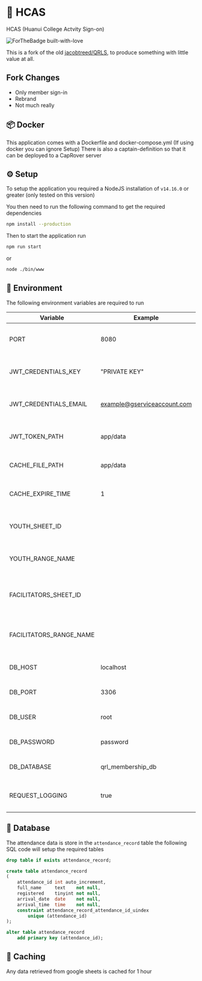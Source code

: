 # 👾 HCAS

HCAS (Huanui College Actvity Sign-on)

![ForTheBadge built-with-love](http://ForTheBadge.com/images/badges/built-with-love.svg)

This is a fork of the old [jacobtreed/QRLS](https://github.com/jacobtread/QRL-App), to produce something with little value at all.

## Fork Changes
 - Only member sign-in
 - Rebrand
 - Not much really

## 📦 Docker

This application comes with a Dockerfile and docker-compose.yml
(If using docker you can ignore Setup)
There is also a captain-definition so that it can be deployed to a CapRover server

## ⚙️ Setup

To setup the application you required a NodeJS installation of ``v14.16.0`` or greater (only tested on this version)

You then need to run the following command to get the required dependencies

```bash
npm install --production
```

Then to start the application run

```bash
npm run start
```

or

```bash
node ./bin/www
```

## 📝 Environment

The following environment variables are required to run

| Variable | Example | Explanation                           |
|----------|---------|---------------------------------------|
| PORT     | 8080    | The port in which the app will run on |
| JWT_CREDENTIALS_KEY | "PRIVATE KEY" | The JWT private key must be quoted |
| JWT_CREDENTIALS_EMAIL | example@gserviceaccount.com | The JWT service account email |
| JWT_TOKEN_PATH | app/data | The path to store the JWT token file in |
| CACHE_FILE_PATH | app/data | The path to store the cache file in |
| CACHE_EXPIRE_TIME | 1 | The amount of hours to keep the cache for |
| YOUTH_SHEET_ID | | The google sheet id for the youth list | 
| YOUTH_RANGE_NAME | | The google sheet range for the youth list | 
| FACILITATORS_SHEET_ID | | The google sheet id for the facilitators list |
| FACILITATORS_RANGE_NAME | | The google sheet range for the facilitators list | 
| DB_HOST | localhost | The database host |
| DB_PORT | 3306 | The database port |
| DB_USER | root | The database user |
| DB_PASSWORD | password | The database password |
| DB_DATABASE | qrl_membership_db | The database name |
| REQUEST_LOGGING | true | Log inbound requests to the console |

## 💾 Database

The attendance data is store in the `attendance_record` table the following SQL code will setup the required tables

```sql
drop table if exists attendance_record;

create table attendance_record
(
    attendance_id int auto_increment,
    full_name     text    not null,
    registered    tinyint not null,
    arrival_date  date    not null,
    arrival_time  time    not null,
    constraint attendance_record_attendance_id_uindex
        unique (attendance_id)
);

alter table attendance_record
    add primary key (attendance_id);
```

## 📅 Caching

Any data retrieved from google sheets is cached for 1 hour
